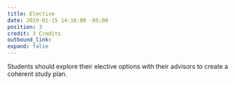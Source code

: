 ```yaml
---
title: Elective
date: 2019-01-15 14:16:00 -05:00
position: 3
credit: 3 Credits
outbound_link:
expand: false
---
```


Students should explore their elective options with their advisors to create a coherent study plan.
